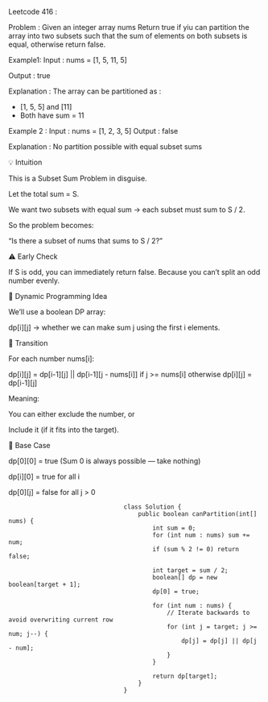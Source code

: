 Leetcode 416 :

Problem : 
Given an integer array nums
Return true if yiu can partition the array into two subsets such that the sum of elements on both subsets is equal, otherwise return false.

Example1:
Input : 
nums = [1, 5, 11, 5]

Output : 
true

Explanation : 
The array can be partitioned as :
- [1, 5, 5] and [11]
- Both have sum = 11

Example 2 :
Input : 
nums = [1, 2, 3, 5]
Output : 
false

Explanation :
No partition possible with equal subset sums

💡 Intuition

This is a Subset Sum Problem in disguise.

Let the total sum = S.

We want two subsets with equal sum → each subset must sum to S / 2.

So the problem becomes:

“Is there a subset of nums that sums to S / 2?”

⚠️ Early Check

If S is odd, you can immediately return false.
Because you can’t split an odd number evenly.

🧠 Dynamic Programming Idea

We’ll use a boolean DP array:

dp[i][j] → whether we can make sum j using the first i elements.

🧩 Transition

For each number nums[i]:

dp[i][j] = dp[i-1][j] || dp[i-1][j - nums[i]]  if j >= nums[i]
otherwise dp[i][j] = dp[i-1][j]


Meaning:

You can either exclude the number, or

Include it (if it fits into the target).

🏁 Base Case

dp[0][0] = true (Sum 0 is always possible — take nothing)

dp[i][0] = true for all i

dp[0][j] = false for all j > 0

                                    class Solution {
                                        public boolean canPartition(int[] nums) {
                                            int sum = 0;
                                            for (int num : nums) sum += num;
                                            if (sum % 2 != 0) return false;

                                            int target = sum / 2;
                                            boolean[] dp = new boolean[target + 1];
                                            dp[0] = true;

                                            for (int num : nums) {
                                                // Iterate backwards to avoid overwriting current row
                                                for (int j = target; j >= num; j--) {
                                                    dp[j] = dp[j] || dp[j - num];
                                                }
                                            }

                                            return dp[target];
                                        }
                                    }

